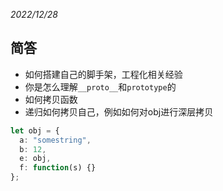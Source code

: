 _2022/12/28_

## 简答

- 如何搭建自己的脚手架，工程化相关经验
- 你是怎么理解`__proto__`和`prototype`的
- 如何拷贝函数
- 递归如何拷贝自己，例如如何对obj进行深层拷贝

```ts
let obj = {
  a: "somestring",
  b: 12,
  e: obj,
  f: function(s) {}
};
```
